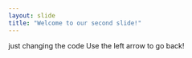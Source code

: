 ```yaml
---
layout: slide
title: "Welcome to our second slide!"
---
```

just changing the code
Use the left arrow to go back!
